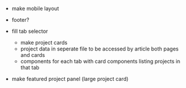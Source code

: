 - make mobile layout
- footer?

- fill tab selector
    - make project cards
    - project data in seperate file to be accessed by article both pages and cards
    - components for each tab with card components listing projects in that tab

- make featured project panel (large project card)
